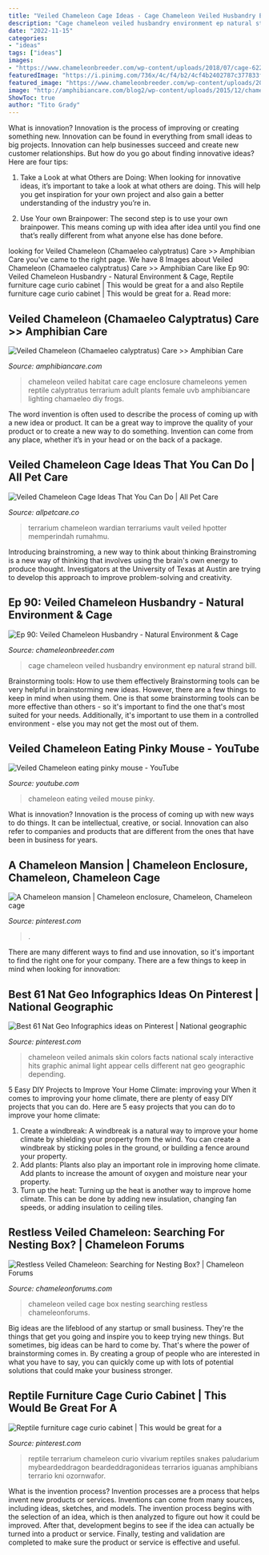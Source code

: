 ```yaml
---
title: "Veiled Chameleon Cage Ideas - Cage Chameleon Veiled Husbandry Environment Ep Natural Strand Bill"
description: "Cage chameleon veiled husbandry environment ep natural strand bill"
date: "2022-11-15"
categories:
- "ideas"
tags: ["ideas"]
images:
- "https://www.chameleonbreeder.com/wp-content/uploads/2018/07/cage-622x1024.jpg"
featuredImage: "https://i.pinimg.com/736x/4c/f4/b2/4cf4b2402787c377833fcaa0e4dc4048--terraria-chameleons.jpg"
featured_image: "https://www.chameleonbreeder.com/wp-content/uploads/2018/07/cage-622x1024.jpg"
image: "http://amphibiancare.com/blog2/wp-content/uploads/2015/12/chameleoncage01.jpg"
ShowToc: true
author: "Tito Grady"
---
```



What is innovation?
Innovation is the process of improving or creating something new. Innovation can be found in everything from small ideas to big projects. Innovation can help businesses succeed and create new customer relationships. But how do you go about finding innovative ideas? Here are four tips:
1. Take a Look at what Others are Doing: When looking for innovative ideas, it’s important to take a look at what others are doing. This will help you get inspiration for your own project and also gain a better understanding of the industry you’re in.

2. Use Your own Brainpower: The second step is to use your own brainpower. This means coming up with idea after idea until you find one that’s really different from what anyone else has done before.


	

		
looking for Veiled Chameleon (Chamaeleo calyptratus) Care &gt;&gt; Amphibian Care you've came to the right page. We have 8 Images about Veiled Chameleon (Chamaeleo calyptratus) Care &gt;&gt; Amphibian Care like Ep 90: Veiled Chameleon Husbandry - Natural Environment &amp; Cage, Reptile furniture cage curio cabinet | This would be great for a and also Reptile furniture cage curio cabinet | This would be great for a. Read more:
		
    
## Veiled Chameleon (Chamaeleo Calyptratus) Care &gt;&gt; Amphibian Care

<img loading=lazy src="http://amphibiancare.com/blog2/wp-content/uploads/2015/12/chameleoncage01.jpg" onerror="this.onerror=null;this.src='https://tse3.mm.bing.net/th?id=OIP.WiJ-b09GNPg87dERyj6BNQAAAA&amp;pid=15.1';" alt="Veiled Chameleon (Chamaeleo calyptratus) Care &gt;&gt; Amphibian Care">

_Source: amphibiancare.com_

>chameleon veiled habitat care cage enclosure chameleons yemen reptile calyptratus terrarium adult plants female uvb amphibiancare lighting chamaeleo diy frogs. 

	

The word invention is often used to describe the process of coming up with a new idea or product. It can be a great way to improve the quality of your product or to create a new way to do something. Invention can come from any place, whether it’s in your head or on the back of a package.

    
## Veiled Chameleon Cage Ideas That You Can Do | All Pet Care

<img loading=lazy src="https://allpetcare.co/wp-content/uploads/2020/01/Veiled-Chameleon-Cage-Ideas-32-682x1024.jpg" onerror="this.onerror=null;this.src='https://tse1.mm.bing.net/th?id=OIP.QOmIGOUm2QVc3gJJ0tcNcgHaLH&amp;pid=15.1';" alt="Veiled Chameleon Cage Ideas That You Can Do | All Pet Care">

_Source: allpetcare.co_

>terrarium chameleon wardian terrariums vault veiled hpotter memperindah rumahmu. 

	

Introducing brainstroming, a new way to think about thinking
Brainstroming is a new way of thinking that involves using the brain's own energy to produce thought. Investigators at the University of Texas at Austin are trying to develop this approach to improve problem-solving and creativity.

    
## Ep 90: Veiled Chameleon Husbandry - Natural Environment &amp; Cage

<img loading=lazy src="https://www.chameleonbreeder.com/wp-content/uploads/2018/07/cage-622x1024.jpg" onerror="this.onerror=null;this.src='https://tse4.mm.bing.net/th?id=OIP.iq52GUSyX9UdcFosUww_5QHaMM&amp;pid=15.1';" alt="Ep 90: Veiled Chameleon Husbandry - Natural Environment &amp; Cage">

_Source: chameleonbreeder.com_

>cage chameleon veiled husbandry environment ep natural strand bill. 

	

Brainstorming tools: How to use them effectively
Brainstorming tools can be very helpful in brainstorming new ideas. However, there are a few things to keep in mind when using them. One is that some brainstorming tools can be more effective than others - so it's important to find the one that's most suited for your needs. Additionally, it's important to use them in a controlled environment - else you may not get the most out of them.

    
## Veiled Chameleon Eating Pinky Mouse - YouTube

<img loading=lazy src="https://i.ytimg.com/vi/ZTiQTG6ulnc/maxresdefault.jpg" onerror="this.onerror=null;this.src='https://tse3.mm.bing.net/th?id=OIP.1hXsXaYkJK7eyTucvKG8wQHaEK&amp;pid=15.1';" alt="Veiled Chameleon eating pinky mouse - YouTube">

_Source: youtube.com_

>chameleon eating veiled mouse pinky. 

	

What is innovation?
Innovation is the process of coming up with new ways to do things. It can be intellectual, creative, or social. Innovation can also refer to companies and products that are different from the ones that have been in business for years.

    
## A Chameleon Mansion | Chameleon Enclosure, Chameleon, Chameleon Cage

<img loading=lazy src="https://i.pinimg.com/736x/4c/f4/b2/4cf4b2402787c377833fcaa0e4dc4048--terraria-chameleons.jpg" onerror="this.onerror=null;this.src='https://tse1.mm.bing.net/th?id=OIP.3Gmaeo7tXleiesFkEt3ssAHaJ3&amp;pid=15.1';" alt="A Chameleon mansion | Chameleon enclosure, Chameleon, Chameleon cage">

_Source: pinterest.com_

>. 

	

There are many different ways to find and use innovation, so it's important to find the right one for your company. There are a few things to keep in mind when looking for innovation: 

    
## Best 61 Nat Geo Infographics Ideas On Pinterest | National Geographic

<img loading=lazy src="https://i.pinimg.com/736x/ee/af/dc/eeafdc3553e84d4fde6238dc9f42fbb0--veiled-chameleon-habitat-chameleon-facts.jpg" onerror="this.onerror=null;this.src='https://tse4.mm.bing.net/th?id=OIP.LflSIjdqndpV47iuarRQHgHaLf&amp;pid=15.1';" alt="Best 61 Nat Geo Infographics ideas on Pinterest | National geographic">

_Source: pinterest.com_

>chameleon veiled animals skin colors facts national scaly interactive hits graphic animal light appear cells different nat geo geographic depending. 

	

5 Easy DIY Projects to Improve Your Home Climate: improving your
When it comes to improving your home climate, there are plenty of easy DIY projects that you can do. Here are 5 easy projects that you can do to improve your home climate: 
1. Create a windbreak: A windbreak is a natural way to improve your home climate by shielding your property from the wind. You can create a windbreak by sticking poles in the ground, or building a fence around your property. 
2. Add plants: Plants also play an important role in improving home climate. Add plants to increase the amount of oxygen and moisture near your property. 
3. Turn up the heat: Turning up the heat is another way to improve home climate. This can be done by adding new insulation, changing fan speeds, or adding insulation to ceiling tiles. 

    
## Restless Veiled Chameleon: Searching For Nesting Box? | Chameleon Forums

<img loading=lazy src="https://www.chameleonforums.com/data/attachments/72/72174-63ee9d69e86677976162a986a94df280.jpg" onerror="this.onerror=null;this.src='https://tse4.mm.bing.net/th?id=OIP.xZOPpQGhcVUPTbX6ggnRPwHaLU&amp;pid=15.1';" alt="Restless Veiled Chameleon: Searching for Nesting Box? | Chameleon Forums">

_Source: chameleonforums.com_

>chameleon veiled cage box nesting searching restless chameleonforums. 

	

Big ideas are the lifeblood of any startup or small business. They're the things that get you going and inspire you to keep trying new things. But sometimes, big ideas can be hard to come by. That's where the power of brainstorming comes in. By creating a group of people who are interested in what you have to say, you can quickly come up with lots of potential solutions that could make your business stronger.

    
## Reptile Furniture Cage Curio Cabinet | This Would Be Great For A

<img loading=lazy src="https://i.pinimg.com/originals/76/ca/14/76ca142b76d35c68f27458809cc4cd60.jpg" onerror="this.onerror=null;this.src='https://tse2.mm.bing.net/th?id=OIP.8bQdcF_D5wB2_tSw4n-nJgHaJ6&amp;pid=15.1';" alt="Reptile furniture cage curio cabinet | This would be great for a">

_Source: pinterest.com_

>reptile terrarium chameleon curio vivarium reptiles snakes paludarium mybeardeddragon beardeddragonideas terrarios iguanas amphibians terrario kni ozornwafor. 

	

What is the invention process?
Invention processes are a process that helps invent new products or services. Inventions can come from many sources, including ideas, sketches, and models. The invention process begins with the selection of an idea, which is then analyzed to figure out how it could be improved. After that, development begins to see if the idea can actually be turned into a product or service. Finally, testing and validation are completed to make sure the product or service is effective and useful.

